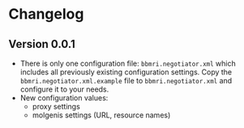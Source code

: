 # Changelog

## Version 0.0.1

- There is only one configuration file: `bbmri.negotiator.xml` which includes all previously existing configuration settings.
  Copy the `bbmri.negotiator.xml.example` file to `bbmri.negotiator.xml` and configure it to your needs.
- New configuration values:
    - proxy settings
    - molgenis settings (URL, resource names)